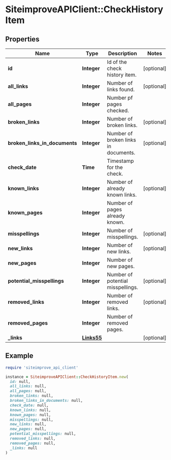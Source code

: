 # SiteimproveAPIClient::CheckHistoryItem

## Properties

| Name | Type | Description | Notes |
| ---- | ---- | ----------- | ----- |
| **id** | **Integer** | Id of the check history item. | [optional] |
| **all_links** | **Integer** | Number of links found. | [optional] |
| **all_pages** | **Integer** | Number pf pages checked. |  |
| **broken_links** | **Integer** | Number of broken links. | [optional] |
| **broken_links_in_documents** | **Integer** | Number of broken links in documents. | [optional] |
| **check_date** | **Time** | Timestamp for the check. |  |
| **known_links** | **Integer** | Number of already known links. | [optional] |
| **known_pages** | **Integer** | Number of pages already known. |  |
| **misspellings** | **Integer** | Number of misspellings. | [optional] |
| **new_links** | **Integer** | Number of new links. | [optional] |
| **new_pages** | **Integer** | Number of new pages. |  |
| **potential_misspellings** | **Integer** | Number of potential misspellings. | [optional] |
| **removed_links** | **Integer** | Number of removed links. | [optional] |
| **removed_pages** | **Integer** | Number of removed pages. |  |
| **_links** | [**Links55**](Links55.md) |  | [optional] |

## Example

```ruby
require 'siteimprove_api_client'

instance = SiteimproveAPIClient::CheckHistoryItem.new(
  id: null,
  all_links: null,
  all_pages: null,
  broken_links: null,
  broken_links_in_documents: null,
  check_date: null,
  known_links: null,
  known_pages: null,
  misspellings: null,
  new_links: null,
  new_pages: null,
  potential_misspellings: null,
  removed_links: null,
  removed_pages: null,
  _links: null
)
```

